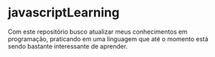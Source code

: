 # javascriptLearning

Com este repositório busco atualizar meus conhecimentos em programação, praticando em uma linguagem que até o momento está sendo bastante interessante de aprender.

